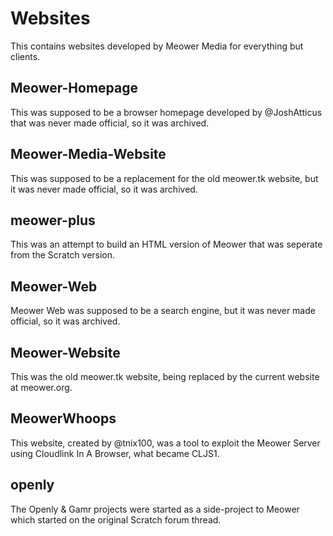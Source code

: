 # Websites
This contains websites developed by Meower Media for everything but clients.

## Meower-Homepage

This was supposed to be a browser homepage developed by @JoshAtticus that was never made official, so it was archived.

## Meower-Media-Website

This was supposed to be a replacement for the old meower.tk website, but it was never made official, so it was archived.

## meower-plus

This was an attempt to build an HTML version of Meower that was seperate from the Scratch version.

## Meower-Web

Meower Web was supposed to be a search engine, but it was never made official, so it was archived.

## Meower-Website

This was the old meower.tk website, being replaced by the current website at meower.org.

## MeowerWhoops

This website, created by @tnix100, was a tool to exploit the Meower Server using Cloudlink In A Browser, what became CLJS1.

## openly

The Openly & Gamr projects were started as a side-project to Meower which started on the original Scratch forum thread.